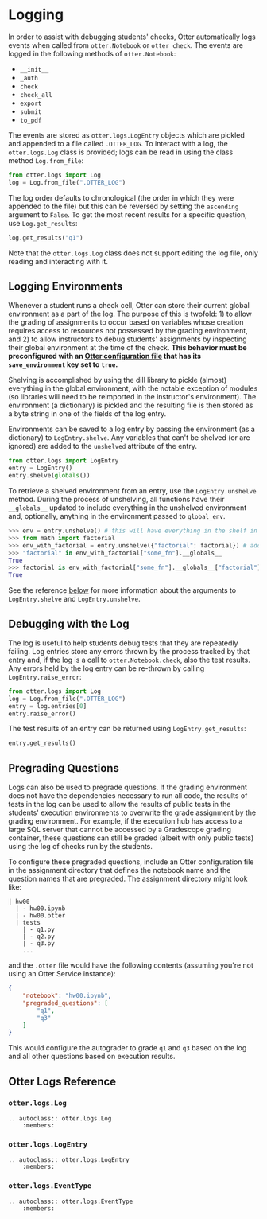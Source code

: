 # Logging

In order to assist with debugging students' checks, Otter automatically logs events when called from `otter.Notebook` or `otter check`. The events are logged in the following methods of `otter.Notebook`:

* `__init__`
* `_auth`
* `check`
* `check_all`
* `export`
* `submit`
* `to_pdf`

The events are stored as `otter.logs.LogEntry` objects which are pickled and appended to a file called `.OTTER_LOG`. To interact with a log, the `otter.logs.Log` class is provided; logs can be read in using the class method `Log.from_file`:

```python
from otter.logs import Log
log = Log.from_file(".OTTER_LOG")
```

The log order defaults to chronological (the order in which they were appended to the file) but this can be reversed by setting the `ascending` argument to `False`. To get the most recent results for a specific question, use `Log.get_results`:

```python
log.get_results("q1")
```

Note that the `otter.logs.Log` class does not support editing the log file, only reading and interacting with it.

## Logging Environments

Whenever a student runs a check cell, Otter can store their current global environment as a part of the log. The purpose of this is twofold: 1) to allow the grading of assignments to occur based on variables whose creation requires access to resources not possessed by the grading environment, and 2) to allow instructors to debug students' assignments by inspecting their global environment at the time of the check. **This behavior must be preconfigured with an [Otter configuration file](dot_otter_files.md) that has its `save_environment` key set to `true`.**

Shelving is accomplished by using the dill library to pickle (almost) everything in the global environment, with the notable exception of modules (so libraries will need to be reimported in the instructor's environment). The environment (a dictionary) is pickled and the resulting file is then stored as a byte string in one of the fields of the log entry.

Environments can be saved to a log entry by passing the environment (as a dictionary) to `LogEntry.shelve`. Any variables that can't be shelved (or are ignored) are added to the `unshelved` attribute of the entry.

```python
from otter.logs import LogEntry
entry = LogEntry()
entry.shelve(globals())
```

To retrieve a shelved environment from an entry, use the `LogEntry.unshelve` method. During the process of unshelving, all functions have their `__globals__` updated to include everything in the unshelved environment and, optionally, anything in the environment passed to `global_env`.

```python
>>> env = entry.unshelve() # this will have everything in the shelf in it -- but not factorial
>>> from math import factorial
>>> env_with_factorial = entry.unshelve({"factorial": factorial}) # add factorial to all fn __globals__
>>> "factorial" in env_with_factorial["some_fn"].__globals__
True
>>> factorial is env_with_factorial["some_fn"].__globals__["factorial"]
True
```

See the reference [below](#otter-logs-reference) for more information about the arguments to `LogEntry.shelve` and `LogEntry.unshelve`.

<!-- TODO: describe variables dict arg -->

## Debugging with the Log

The log is useful to help students debug tests that they are repeatedly failing. Log entries store any errors thrown by the process tracked by that entry and, if the log is a call to `otter.Notebook.check`, also the test results. Any errors held by the log entry can be re-thrown by calling `LogEntry.raise_error`:

```python
from otter.logs import Log
log = Log.from_file(".OTTER_LOG")
entry = log.entries[0]
entry.raise_error()
```

The test results of an entry can be returned using `LogEntry.get_results`:

```python
entry.get_results()
```

<!-- TODO: change this to grading from serialized environments -->
## Pregrading Questions

Logs can also be used to pregrade questions. If the grading environment does not have the dependencies necessary to run all code, the results of tests in the log can be used to allow the results of public tests in the students' execution environments to overwrite the grade assignment by the grading environment. For example, if the execution hub has access to a large SQL server that cannot be accessed by a Gradescope grading container, these questions can still be graded (albeit with only public  tests) using the log of checks run by the students. 

To configure these pregraded questions, include an Otter configuration file in the assignment directory that defines the notebook name and the question names that are pregraded. The assignment directory might look like:

```
| hw00
  | - hw00.ipynb
  | - hw00.otter
  | tests
    | - q1.py
    | - q2.py
    | - q3.py
    ...
```

and the `.otter` file would have the following contents (assuming you're not using an Otter Service instance):

```json
{
    "notebook": "hw00.ipynb",
    "pregraded_questions": [
        "q1",
        "q3"
    ]
}
```

This would configure the autograder to grade `q1` and `q3` based on the log and all other questions based on execution results.

## Otter Logs Reference

### `otter.logs.Log`

```eval_rst
.. autoclass:: otter.logs.Log
    :members:
```

### `otter.logs.LogEntry`

```eval_rst
.. autoclass:: otter.logs.LogEntry
    :members:
```

### `otter.logs.EventType`

```eval_rst
.. autoclass:: otter.logs.EventType
    :members:
```
